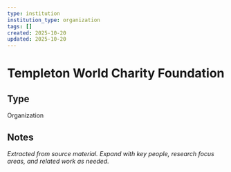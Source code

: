 ```yaml
---
type: institution
institution_type: organization
tags: []
created: 2025-10-20
updated: 2025-10-20
---
```


# Templeton World Charity Foundation

## Type

Organization

## Notes

*Extracted from source material. Expand with key people, research focus areas, and related work as needed.*
